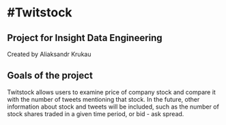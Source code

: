 #Twitstock
===========================================================
## Project for Insight Data Engineering

Created by Aliaksandr Krukau

## Goals of the project
Twitstock allows users to examine price of company stock
and compare it with the number of tweets mentioning that stock.
In the future, other information about stock and tweets will
be included, such as the number of stock shares traded in a given time
period, or bid - ask spread.  
 
